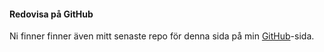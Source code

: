 #### Redovisa på GitHub

Ni finner finner även mitt senaste repo för denna sida på min [GitHub](https://github.com/hallengrens/db-design)-sida.
